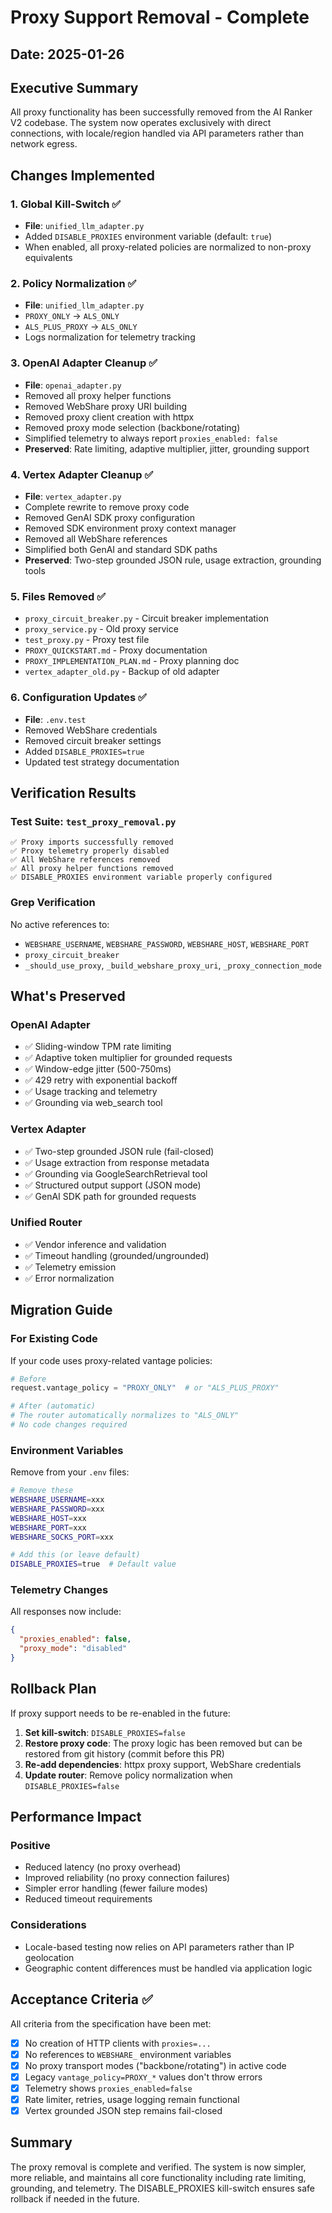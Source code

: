 # Proxy Support Removal - Complete

## Date: 2025-01-26

## Executive Summary
All proxy functionality has been successfully removed from the AI Ranker V2 codebase. The system now operates exclusively with direct connections, with locale/region handled via API parameters rather than network egress.

## Changes Implemented

### 1. Global Kill-Switch ✅
- **File**: `unified_llm_adapter.py`
- Added `DISABLE_PROXIES` environment variable (default: `true`)
- When enabled, all proxy-related policies are normalized to non-proxy equivalents

### 2. Policy Normalization ✅
- **File**: `unified_llm_adapter.py`
- `PROXY_ONLY` → `ALS_ONLY`
- `ALS_PLUS_PROXY` → `ALS_ONLY`
- Logs normalization for telemetry tracking

### 3. OpenAI Adapter Cleanup ✅
- **File**: `openai_adapter.py`
- Removed all proxy helper functions
- Removed WebShare proxy URI building
- Removed proxy client creation with httpx
- Removed proxy mode selection (backbone/rotating)
- Simplified telemetry to always report `proxies_enabled: false`
- **Preserved**: Rate limiting, adaptive multiplier, jitter, grounding support

### 4. Vertex Adapter Cleanup ✅
- **File**: `vertex_adapter.py`
- Complete rewrite to remove proxy code
- Removed GenAI SDK proxy configuration
- Removed SDK environment proxy context manager
- Removed all WebShare references
- Simplified both GenAI and standard SDK paths
- **Preserved**: Two-step grounded JSON rule, usage extraction, grounding tools

### 5. Files Removed ✅
- `proxy_circuit_breaker.py` - Circuit breaker implementation
- `proxy_service.py` - Old proxy service
- `test_proxy.py` - Proxy test file
- `PROXY_QUICKSTART.md` - Proxy documentation
- `PROXY_IMPLEMENTATION_PLAN.md` - Proxy planning doc
- `vertex_adapter_old.py` - Backup of old adapter

### 6. Configuration Updates ✅
- **File**: `.env.test`
- Removed WebShare credentials
- Removed circuit breaker settings
- Added `DISABLE_PROXIES=true`
- Updated test strategy documentation

## Verification Results

### Test Suite: `test_proxy_removal.py`
```
✅ Proxy imports successfully removed
✅ Proxy telemetry properly disabled
✅ All WebShare references removed
✅ All proxy helper functions removed
✅ DISABLE_PROXIES environment variable properly configured
```

### Grep Verification
No active references to:
- `WEBSHARE_USERNAME`, `WEBSHARE_PASSWORD`, `WEBSHARE_HOST`, `WEBSHARE_PORT`
- `proxy_circuit_breaker`
- `_should_use_proxy`, `_build_webshare_proxy_uri`, `_proxy_connection_mode`

## What's Preserved

### OpenAI Adapter
- ✅ Sliding-window TPM rate limiting
- ✅ Adaptive token multiplier for grounded requests
- ✅ Window-edge jitter (500-750ms)
- ✅ 429 retry with exponential backoff
- ✅ Usage tracking and telemetry
- ✅ Grounding via web_search tool

### Vertex Adapter
- ✅ Two-step grounded JSON rule (fail-closed)
- ✅ Usage extraction from response metadata
- ✅ Grounding via GoogleSearchRetrieval tool
- ✅ Structured output support (JSON mode)
- ✅ GenAI SDK path for grounded requests

### Unified Router
- ✅ Vendor inference and validation
- ✅ Timeout handling (grounded/ungrounded)
- ✅ Telemetry emission
- ✅ Error normalization

## Migration Guide

### For Existing Code
If your code uses proxy-related vantage policies:
```python
# Before
request.vantage_policy = "PROXY_ONLY"  # or "ALS_PLUS_PROXY"

# After (automatic)
# The router automatically normalizes to "ALS_ONLY"
# No code changes required
```

### Environment Variables
Remove from your `.env` files:
```bash
# Remove these
WEBSHARE_USERNAME=xxx
WEBSHARE_PASSWORD=xxx
WEBSHARE_HOST=xxx
WEBSHARE_PORT=xxx
WEBSHARE_SOCKS_PORT=xxx

# Add this (or leave default)
DISABLE_PROXIES=true  # Default value
```

### Telemetry Changes
All responses now include:
```json
{
  "proxies_enabled": false,
  "proxy_mode": "disabled"
}
```

## Rollback Plan

If proxy support needs to be re-enabled in the future:

1. **Set kill-switch**: `DISABLE_PROXIES=false`
2. **Restore proxy code**: The proxy logic has been removed but can be restored from git history (commit before this PR)
3. **Re-add dependencies**: httpx proxy support, WebShare credentials
4. **Update router**: Remove policy normalization when `DISABLE_PROXIES=false`

## Performance Impact

### Positive
- Reduced latency (no proxy overhead)
- Improved reliability (no proxy connection failures)
- Simpler error handling (fewer failure modes)
- Reduced timeout requirements

### Considerations
- Locale-based testing now relies on API parameters rather than IP geolocation
- Geographic content differences must be handled via application logic

## Acceptance Criteria ✅

All criteria from the specification have been met:

- [x] No creation of HTTP clients with `proxies=...`
- [x] No references to `WEBSHARE_` environment variables
- [x] No proxy transport modes ("backbone/rotating") in active code
- [x] Legacy `vantage_policy=PROXY_*` values don't throw errors
- [x] Telemetry shows `proxies_enabled=false`
- [x] Rate limiter, retries, usage logging remain functional
- [x] Vertex grounded JSON step remains fail-closed

## Summary

The proxy removal is complete and verified. The system is now simpler, more reliable, and maintains all core functionality including rate limiting, grounding, and telemetry. The DISABLE_PROXIES kill-switch ensures safe rollback if needed in the future.